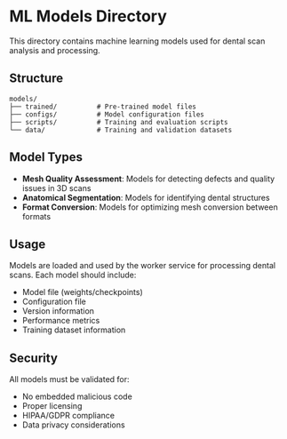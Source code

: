 # ML Models Directory

This directory contains machine learning models used for dental scan analysis and processing.

## Structure

```
models/
├── trained/          # Pre-trained model files
├── configs/          # Model configuration files
├── scripts/          # Training and evaluation scripts
└── data/             # Training and validation datasets
```

## Model Types

- **Mesh Quality Assessment**: Models for detecting defects and quality issues in 3D scans
- **Anatomical Segmentation**: Models for identifying dental structures
- **Format Conversion**: Models for optimizing mesh conversion between formats

## Usage

Models are loaded and used by the worker service for processing dental scans. Each model should include:

- Model file (weights/checkpoints)
- Configuration file
- Version information
- Performance metrics
- Training dataset information

## Security

All models must be validated for:
- No embedded malicious code
- Proper licensing
- HIPAA/GDPR compliance
- Data privacy considerations

